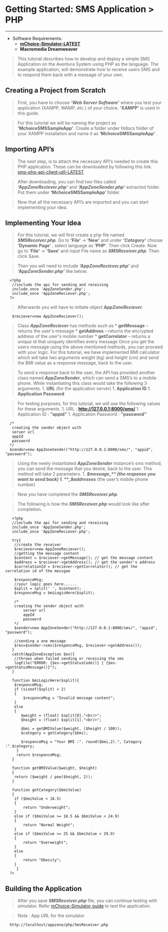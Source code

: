 # Getting Started: SMS Application > PHP #

---


  * Software Requirements:
    * **[mChoice-Simulator-LATEST](http://code.google.com/p/mchoice-applications/downloads/detail?name=mchoice-simulator-LATEST.zip&can=2&q=)**
    * **Macromedia Dreamweaver**

> This tutorial describes how to develop and deploy a simple SMS Application on the Aventura System using PHP as the language. The example application, will demonstrate how to receive users SMS and to respond them back with a message of your own.

## Creating a Project from Scratch ##

> First, you have to choose **_‘Web Server Software’_** where you test your application (XAMPP, WAMP, etc.) of your choice. **‘XAMPP’** is used in this guide.

> For this tutorial we will be naming the project as **‘MchoiceSMSSampleApp’**. Create a folder under htdocs folder of your XAMPP installation and name it as **‘MchoiceSMSSampleApp’** .

## Importing API’s ##

> The next step, is to attach the necessary API’s needed to create this PHP application. These can be downloaded by following this link.
> [sms-php-api-client-util-LATEST](http://code.google.com/p/mchoice-applications/downloads/detail?name=sms-php-api-client-util-LATEST.zip&can=2&q=)

> After downloading, you can find two files called **_‘AppZoneReciever.php’_** and **_‘AppZoneSender.php’_** extracted folder. Put them under **‘MchoiceSMSSampleApp’** folder.

> Now that all the necessary API’s are imported and you can start implementing your idea.

## Implementing Your Idea ##

> For this tutorial, we will first create a php file named **_SMSReceiver.php_**. Go to **‘File’** -> **‘New’** and under **_‘Category’_** choose **‘Dynamic Page’** , select language as **‘PHP’**. Then click Create.
> Now go to **‘File’** -> **‘Save’** and input File name as **_SMSReceiver.php_**. Then click Save.

> Then you will need to include **_‘AppZoneReciever.php’_** and **_‘AppZoneSender.php’_** like below.
```
  <?php
   //include the api for sending and receiving
   include_once 'AppZoneSender.php';
   include_once 'AppZoneReciever.php';
  ?>
```

> Afterwards you will have to initiate object **_AppZoneReciever_**.
```
   $reciever=new AppZoneReciever();
```

> Class **_AppZoneReciever_** has methods such as
    * **getMessage** – returns the user's message
    * **getAddress** – returns the encrypted address of the user's mobile number
    * **getCorrelator** – returns a unique id that uniquely identifies every message
Once you get the users message using the above mentioned methods, you can proceed with your logic. For this tutorial, we have implemented BMI calculator which will take two arguments weight (kg) and height (cm) and send the BMI value as a response message,  back to the user.

> To send a response back to the user, the API has provided another class named **_AppZoneSender_**, which can send a SMS’s to a mobile phone. While instantiating this class would take the following 3 arguments.
    1. **URL** (for the application server)
    1. **Application ID**
    1. **Application Password**

> For testing purposes, for this tutorial, we will use the following values for these arguments.
    1. URL  :  **http://127.0.0.1:8000/sms/**
    1. Application ID :  **“appid”**
    1. Application Password  :  **“password”**

```
  /*
   creating the sender object with 
   server url
   appId
   password
  */
  $sender=new AppZoneSender("http://127.0.0.1:8000/sms/", "appid", "password");
```

> Using the newly instantiated **_AppZoneSender_** instance’s sms method, you can send the message that you desire, back to the user. This method will take 2 parameters.
    1. **_$message_** (the response you want to send back)
    1. **_$addresses_** (the user’s mobile phone number)

> Now you have completed the **_SMSReceiver.php_**.

> The following is how the **_SMSReceiver.php_** would look like after completion.
```
   <?php
   //include the api for sending and receiving
   include_once 'AppZoneSender.php';
   include_once 'AppZoneReciever.php';

   try{
	//create the receiver
	$reciever=new AppZoneReciever();
	//getting the message content
	$content = $reciever->getMessage(); // get the message content
    $address = $reciever->getAddress(); // get the sender's address
    $correlationId = $reciever->getCorrelator(); // get the correlation id of the messgae

    $responceMsg;	
	//your logic goes here......
	$split = split(' ', $content);	
	$responceMsg = bmiLogicHere($split);
		
	/*
	creating the sender object with 
		server url
		appId
		password
	*/
	$sender=new AppZoneSender("http://127.0.0.1:8000/sms/", "appid", "password");
	
	//sending a one message
	$res=$sender->sms($responceMsg, $reciever->getAddress());		
   }
   catch(AppZoneException $ex){
	//throws when failed sending or receiving the sms
	logFile("ERROR: {$ex->getStatusCode()} | {$ex->getStatusMessage()}");
   }

   function bmiLogicHere($split){
	$responceMsg;
    if (sizeof($split) < 2)
    {
    	$responceMsg = "Invalid message content";
    }
    else
    {
       $weight = (float) $split[0]."<br/>";
       $height = (float) $split[1]."<br/>";
	   	   
       $bmi = getBMIValue($weight, ($height / 100));
	   $category = getCategory($bmi);
	   	          
       $responceMsg = "Your BMI :". round($bmi,2).", Category :".$category;	   
     }
     return $responceMsg;
   }

   function getBMIValue($weight, $height)
   {		
	return ($weight / pow($height, 2));
   }

   function getCategory($bmiValue)
   {		
	if ($bmiValue < 18.5)
	{
		return "Underweight";
	}
	else if ($bmiValue >= 18.5 && $bmiValue < 24.9)
	{
		return "Normal Weight";
	}
	else if ($bmiValue >= 25 && $bmiValue < 29.9)
	{
		return "Overweight";
	}
	else
	{
		return "Obesity";
	}
     }
  ?>
```

## Building the Application ##

> After you save **_SMSReceiver.php_** file, you can continue testing with simulator. Refer [mChoice-Simulator guide](http://code.google.com/p/mchoice-applications/wiki/SimulatorGuide#mChoice-Simulator_Guide) to test the application.

> Note : App URL for the simulator
```
  http://localhost/appzone/php/SmsReceiver.php
```